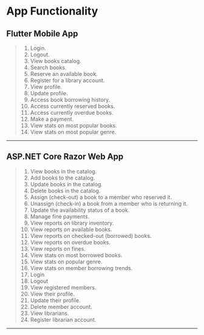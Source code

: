 # App Functionality


## Flutter Mobile App

> 1. Login.
> 2. Logout.
> 3. View books catalog.
> 4. Search books.
> 5. Reserve an available book.
> 6. Register for a library account.
> 7. View profile.
> 8. Update profile.
> 9. Access book borrowing history.
> 10. Access currently reserved books.
> 11. Access currently overdue books.
> 12. Make a payment.
> 13. View stats on most popular books.
> 14. View stats on most popular genre.

---

## ASP.NET Core Razor Web App

> 1. View books in the catalog.
> 2. Add books to the catalog.
> 3. Update books in the catalog.
> 4. Delete books in the catalog.
> 5. Assign (check-out) a book to a member who reserved it.
> 6. Unassign (check-in) a book from a member who is returning it.
> 7. Update the availability status of a book.
> 8. Manage fine payments.
> 9. View reports on library inventory.
> 10. View reports on available books.
> 11. View reports on checked-out (borrowed) books.
> 12. View reports on overdue books.
> 13. View reports on fines.
> 14. View stats on most borrowed books.
> 15. View stats on popular genre.
> 16. View stats on member borrowing trends.
> 17. Login
> 18. Logout
> 19. View registered members.
> 20. View their profile.
> 21. Update their profile.
> 22. Delete member account.
> 23. View librarians.
> 24. Register librarian account.

---